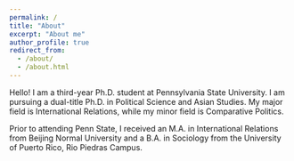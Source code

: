 ```yaml
---
permalink: /
title: "About"
excerpt: "About me"
author_profile: true
redirect_from:
  - /about/
  - /about.html
---
```


Hello! I am a third-year Ph.D. student at Pennsylvania State University. I am pursuing a dual-title Ph.D. in Political Science and Asian Studies. My major field is International Relations, while my minor field is Comparative Politics.

Prior to attending Penn State, I received an M.A. in International Relations from Beijing Normal University and a B.A. in Sociology from the University of Puerto Rico, Rio Piedras Campus.
